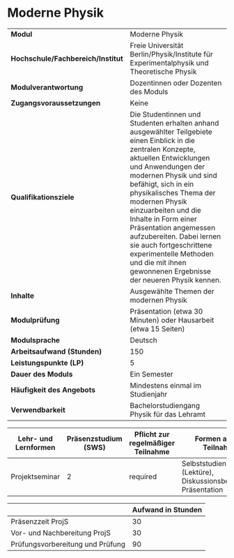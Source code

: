 # Moderne Physik
|                                    |   |
|------------------------------------|---|
|**Modul**                           | Moderne Physik |
|**Hochschule/Fachbereich/Institut** | Freie Universität Berlin/Physik/Institute für Experimentalphysik und Theoretische Physik |
|**Modulverantwortung**              | Dozentinnen oder Dozenten des Moduls |
|**Zugangsvoraussetzungen**          | Keine |
|**Qualifikationsziele**             | Die Studentinnen und Studenten erhalten anhand ausgewählter Teilgebiete einen Einblick in die zentralen Konzepte, aktuellen Entwicklungen und Anwendungen der modernen Physik und sind befähigt, sich in ein physikalisches Thema der modernen Physik einzuarbeiten und die Inhalte in Form einer Präsentation angemessen aufzubereiten. Dabei lernen sie auch fortgeschrittene experimentelle Methoden und die mit ihnen gewonnenen Ergebnisse der neueren Physik kennen. |
|**Inhalte**                         | Ausgewählte Themen der modernen Physik |
|**Modulprüfung**                    | Präsentation (etwa 30 Minuten) oder Hausarbeit (etwa 15 Seiten) |
|**Modulsprache**                    | Deutsch |
|**Arbeitsaufwand (Stunden)**        | 150 |
|**Leistungspunkte (LP)**            | 5 |
|**Dauer des Moduls**                | Ein Semester |
|**Häufigkeit des Angebots**         | Mindestens einmal im Studienjahr |
|**Verwendbarkeit**                  | Bachelorstudiengang Physik für das Lehramt |

| Lehr- und Lernformen | Präsenzstudium <br> (SWS) | Pflicht zur regelmäßiger Teilnahme | Formen aktiver Teilnahme |
| ---------------------|---------------------------|------------------------------------|------------------------- |
| Projektseminar       | 2                         | required                           | Selbststudien (Lektüre), Diskussionsbeteiligung, Präsentation |

|   | Aufwand in Stunden |
| - |--------------------|
| Präsenzzeit ProjS                        | 30    |
| Vor- und Nachbereitung ProjS             | 30    |
| Prüfungsvorbereitung und Prüfung         | 90    |
